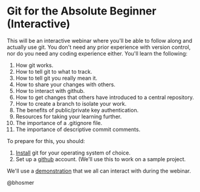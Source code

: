 # Git for the Absolute Beginner (Interactive)

This will be an interactive webinar where you'll be able to follow along and actually use git. You don't need any prior experience with version control, nor do you need any coding experience either. You'll learn the following:

1. How git works.
2. How to tell git to what to track.
3. How to tell git you really mean it.
4. How to share your changes with others.
5. How to interact with github.
6. How to get changes that others have introduced to a central repository.
7. How to create a branch to isolate your work.
8. The benefits of public/private key authentication.
9. Resources for taking your learning further.
10. The importance of a .gitignore file.
11. The importance of descriptive commit comments.

To prepare for this, you should:

1. [Install](http://git-scm.com/download) git for your operating system of choice.
2. Set up a [github](https://github.com/join) account. (We'll use this to work on a sample project.

We'll use a [demonstration](https://github.com/benhosmer/git-for-absolute-beginners) that we all can interact with during the webinar.

@bhosmer
